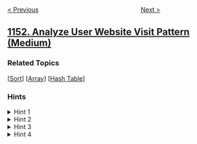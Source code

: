 <!--|This file generated by command(leetcode description); DO NOT EDIT.    |-->
<!--+----------------------------------------------------------------------+-->
<!--|@author    openset <openset.wang@gmail.com>                           |-->
<!--|@link      https://github.com/openset                                 |-->
<!--|@home      https://github.com/tonymontaro/leetcode-hints                        |-->
<!--+----------------------------------------------------------------------+-->

[< Previous](https://github.com/tonymontaro/leetcode-hints/tree/master/problems/minimum-swaps-to-group-all-1s-together "Minimum Swaps to Group All 1's Together")
　　　　　　　　　　　　　　　　
[Next >](https://github.com/tonymontaro/leetcode-hints/tree/master/problems/string-transforms-into-another-string "String Transforms Into Another String")

## [1152. Analyze User Website Visit Pattern (Medium)](https://leetcode.com/problems/analyze-user-website-visit-pattern "用户网站访问行为分析")



### Related Topics
  [[Sort](https://github.com/tonymontaro/leetcode-hints/tree/master/tag/sort/README.md)]
  [[Array](https://github.com/tonymontaro/leetcode-hints/tree/master/tag/array/README.md)]
  [[Hash Table](https://github.com/tonymontaro/leetcode-hints/tree/master/tag/hash-table/README.md)]

### Hints
<details>
<summary>Hint 1</summary>
Let's find for every user separately the websites he visited.
</details>

<details>
<summary>Hint 2</summary>
Consider all possible 3-sequences, find the number of distinct users who visited each of them.
</details>

<details>
<summary>Hint 3</summary>
How to check if some user visited some 3-sequence ?
</details>

<details>
<summary>Hint 4</summary>
Store for every user all the 3-sequence he visited.
</details>
